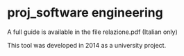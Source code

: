 # proj_software engineering

A full guide is available in the file relazione.pdf (Italian only)

This tool was developed in 2014 as a university project.

